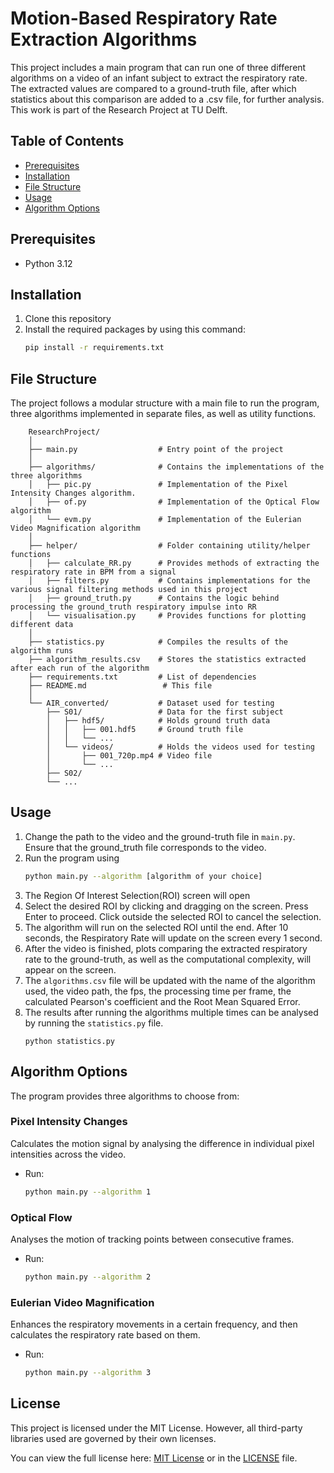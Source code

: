 # Motion-Based Respiratory Rate Extraction Algorithms

This project includes a main program that can run one of three different algorithms on a video of an infant subject to extract the respiratory rate. The extracted values are compared to a ground-truth file, after which statistics about this comparison are added to a .csv file, for further analysis.
This work is part of the Research Project at TU Delft.

## Table of Contents
- [Prerequisites](#prerequisites)
- [Installation](#installation)
- [File Structure](#file-structure)
- [Usage](#usage)
- [Algorithm Options](#algorithm-options)

## Prerequisites
- Python 3.12

## Installation
1. Clone this repository
2. Install the required packages by using this command:
   ```bash
   pip install -r requirements.txt
   
## File Structure
The project follows a modular structure with a main file to run the program, three algorithms implemented in separate files, as well as utility functions.


```
    ResearchProject/
    │
    ├── main.py                  # Entry point of the project
    │
    ├── algorithms/              # Contains the implementations of the three algorithms
    │   ├── pic.py               # Implementation of the Pixel Intensity Changes algorithm.
    │   ├── of.py                # Implementation of the Optical Flow algorithm
    │   └── evm.py               # Implementation of the Eulerian Video Magnification algorithm
    │
    ├── helper/                  # Folder containing utility/helper functions
    │   ├── calculate_RR.py      # Provides methods of extracting the respiratory rate in BPM from a signal
    │   ├── filters.py           # Contains implementations for the various signal filtering methods used in this project
    │   ├── ground_truth.py      # Contains the logic behind processing the ground_truth respiratory impulse into RR
    │   └── visualisation.py     # Provides functions for plotting different data
    │
    ├── statistics.py            # Compiles the results of the algorithm runs
    ├── algorithm_results.csv    # Stores the statistics extracted after each run of the algorithm
    ├── requirements.txt         # List of dependencies
    ├── README.md                 # This file
    │
    └── AIR_converted/           # Dataset used for testing
        ├── S01/                 # Data for the first subject
        │   ├── hdf5/            # Holds ground truth data
        │   │   ├── 001.hdf5     # Ground truth file
        │   │   └── ...
        │   └── videos/          # Holds the videos used for testing
        │       ├── 001_720p.mp4 # Video file
        │       └── ...
        ├── S02/
        └── ...
```

## Usage
1. Change the path to the video and the ground-truth file in `main.py`. Ensure that the ground_truth file corresponds to the video.
2. Run the program using 
    ```bash 
   python main.py --algorithm [algorithm of your choice]
3. The Region Of Interest Selection(ROI) screen will open
4. Select the desired ROI by clicking and dragging on the screen. Press Enter to proceed. Click outside the selected ROI to cancel the selection.
5. The algorithm will run on the selected ROI until the end. After 10 seconds, the Respiratory Rate will update on the screen every 1 second.
6. After the video is finished, plots comparing the extracted respiratory rate to the ground-truth, as well as the computational complexity, will appear on the screen.
7. The `algorithms.csv` file will be updated with the name of the algorithm used, the video path, the fps, the processing time per frame, the calculated Pearson's coefficient and the Root Mean Squared Error.
8. The results after running the algorithms multiple times can be analysed by running the `statistics.py` file.
    ```
   python statistics.py
   
## Algorithm Options
The program provides three algorithms to choose from:

### Pixel Intensity Changes
Calculates the motion signal by analysing the difference in individual pixel intensities across the video.
- Run:
   ```bash
   python main.py --algorithm 1

### Optical Flow
Analyses the motion of tracking points between consecutive frames.
- Run:
   ```bash
   python main.py --algorithm 2

### Eulerian Video Magnification
Enhances the respiratory movements in a certain frequency, and then calculates the respiratory rate based on them. 
- Run:
   ```bash
   python main.py --algorithm 3

## License

This project is licensed under the MIT License. However, all third-party libraries used are governed by their own licenses.

You can view the full license here: [MIT License](https://opensource.org/license/mit) or in the [LICENSE](LICENSE) file.
